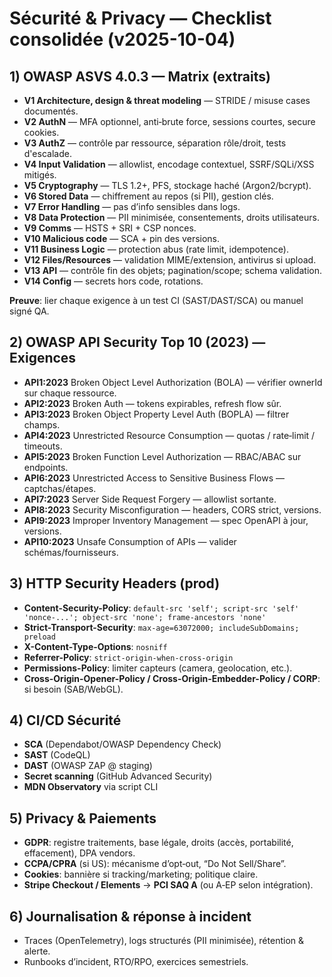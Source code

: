 # Sécurité & Privacy — Checklist consolidée (v2025-10-04)

## 1) OWASP ASVS 4.0.3 — Matrix (extraits)
- **V1 Architecture, design & threat modeling** — STRIDE / misuse cases documentés.
- **V2 AuthN** — MFA optionnel, anti‑brute force, sessions courtes, secure cookies.
- **V3 AuthZ** — contrôle par ressource, séparation rôle/droit, tests d'escalade.
- **V4 Input Validation** — allowlist, encodage contextuel, SSRF/SQLi/XSS mitigés.
- **V5 Cryptography** — TLS 1.2+, PFS, stockage haché (Argon2/bcrypt).
- **V6 Stored Data** — chiffrement au repos (si PII), gestion clés.
- **V7 Error Handling** — pas d’info sensibles dans logs.
- **V8 Data Protection** — PII minimisée, consentements, droits utilisateurs.
- **V9 Comms** — HSTS + SRI + CSP nonces.
- **V10 Malicious code** — SCA + pin des versions.
- **V11 Business Logic** — protection abus (rate limit, idempotence).
- **V12 Files/Resources** — validation MIME/extension, antivirus si upload.
- **V13 API** — contrôle fin des objets; pagination/scope; schema validation.
- **V14 Config** — secrets hors code, rotations.

**Preuve**: lier chaque exigence à un test CI (SAST/DAST/SCA) ou manuel signé QA.

## 2) OWASP API Security Top 10 (2023) — Exigences
- **API1:2023** Broken Object Level Authorization (BOLA) — vérifier ownerId sur chaque ressource.
- **API2:2023** Broken Auth — tokens expirables, refresh flow sûr.
- **API3:2023** Broken Object Property Level Auth (BOPLA) — filtrer champs.
- **API4:2023** Unrestricted Resource Consumption — quotas / rate‑limit / timeouts.
- **API5:2023** Broken Function Level Authorization — RBAC/ABAC sur endpoints.
- **API6:2023** Unrestricted Access to Sensitive Business Flows — captchas/étapes.
- **API7:2023** Server Side Request Forgery — allowlist sortante.
- **API8:2023** Security Misconfiguration — headers, CORS strict, versions.
- **API9:2023** Improper Inventory Management — spec OpenAPI à jour, versions.
- **API10:2023** Unsafe Consumption of APIs — valider schémas/fournisseurs.

## 3) HTTP Security Headers (prod)
- **Content-Security-Policy**: `default-src 'self'; script-src 'self' 'nonce-...'; object-src 'none'; frame-ancestors 'none'`
- **Strict-Transport-Security**: `max-age=63072000; includeSubDomains; preload`
- **X-Content-Type-Options**: `nosniff`
- **Referrer-Policy**: `strict-origin-when-cross-origin`
- **Permissions-Policy**: limiter capteurs (camera, geolocation, etc.).
- **Cross-Origin-Opener-Policy / Cross-Origin-Embedder-Policy / CORP**: si besoin (SAB/WebGL).

## 4) CI/CD Sécurité
- **SCA** (Dependabot/OWASP Dependency Check)
- **SAST** (CodeQL)
- **DAST** (OWASP ZAP @ staging)
- **Secret scanning** (GitHub Advanced Security)
- **MDN Observatory** via script CLI

## 5) Privacy & Paiements
- **GDPR**: registre traitements, base légale, droits (accès, portabilité, effacement), DPA vendors.
- **CCPA/CPRA** (si US): mécanisme d’opt‑out, “Do Not Sell/Share”.
- **Cookies**: bannière si tracking/marketing; politique claire.
- **Stripe Checkout / Elements** → **PCI SAQ A** (ou A‑EP selon intégration).

## 6) Journalisation & réponse à incident
- Traces (OpenTelemetry), logs structurés (PII minimisée), rétention & alerte.
- Runbooks d’incident, RTO/RPO, exercices semestriels.
